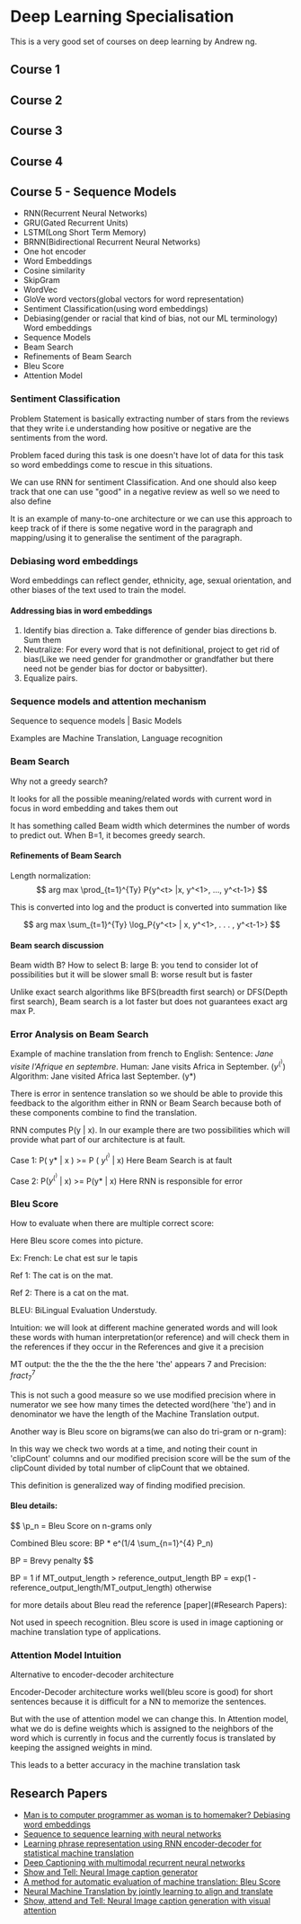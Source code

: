 # Deep Learning Specialisation

This is a very good set of courses on deep learning by Andrew ng. 


## Course 1 

## Course 2

## Course 3

## Course 4

## Course 5 - Sequence Models

- RNN(Recurrent Neural Networks)
- GRU(Gated Recurrent Units)
- LSTM(Long Short Term Memory)
- BRNN(Bidirectional Recurrent Neural Networks)
- One hot encoder
- Word Embeddings
- Cosine similarity
- SkipGram
- WordVec
- GloVe word vectors(global vectors for word representation)
- Sentiment Classification(using word embeddings)
- Debiasing(gender or racial that kind of bias, not our ML terminology) Word embeddings
- Sequence Models
- Beam Search
- Refinements of Beam Search
- Bleu Score
- Attention Model



### Sentiment Classification

Problem Statement is basically extracting number of stars from the reviews that they write i.e understanding how positive or negative are the sentiments from the word.

Problem faced during this task is one doesn't have lot of data for this task so word embeddings come to rescue in this situations.

We can use RNN for sentiment Classification. And one should also keep track that one can use "good" in a negative review as well so we need to also define 

It is an example of many-to-one architecture or we can use this approach to keep track of if there is some negative word in the paragraph and mapping/using it to generalise the sentiment of the paragraph. 


### Debiasing word embeddings

Word embeddings can reflect gender, ethnicity, age, sexual orientation, and other biases of the text used to train the model.

#### Addressing bias in word embeddings

1. Identify bias direction
    a. Take difference of gender bias directions
    b. Sum them
2. Neutralize: For every word that is not definitional, project to get rid of bias(Like we need gender for grandmother or grandfather but there need not be gender bias for doctor or babysitter).
3. Equalize pairs.

### Sequence models and attention mechanism

Sequence to sequence models | Basic Models

Examples are Machine Translation, Language recognition

### Beam Search

Why not a greedy search?

It looks for all the possible meaning/related words with current word in focus in word embedding and takes them out

It has something called Beam width which determines the number of words to predict out.
When B=1, it becomes greedy search.

#### Refinements of Beam Search

 Length normalization: 
 $$
 arg max \prod_{t=1}^{Ty} P{y^<t> |x, y^<1>, …, y^<t-1>}
 $$

 This is converted into log and the product is converted into summation like 


 $$
 arg max \sum_{t=1}^{Ty} \log_P{y^<t> | x, y^<1>, . . . , y^<t-1>}
 $$


#### Beam search discussion

 Beam width B?
 How to select B:
  large B: you tend to consider lot of possibilities but it will be slower
  small B: worse result but is faster
  
  Unlike exact search algorithms like BFS(breadth first search) or DFS(Depth first search), Beam search is a lot faster but does not guarantees exact arg max P.

### Error Analysis on Beam Search

Example of machine translation from french to English:
  Sentence: *Jane visite l'Afrique en septembre*. 
  Human: Jane visits Africa in September. ($y^(^)$)
  Algorithm: Jane visited Africa last September. (y*)
  
  There is error in sentence translation so we should be able to provide this feedback to the algorithm either in RNN or Beam Search because both of these components combine to find the translation.

  RNN computes P(y | x). In our example there are two possibilities which will provide what part of our architecture is at fault.

  Case 1: P( y* | x ) >= P ( $y^(^)$ | x) 
    Here Beam Search is at fault

  Case 2: P($y^(^)$ | x) >= P(y* | x) 
    Here RNN is responsible for error


### Bleu Score

How to evaluate when there are multiple correct score:

Here Bleu score comes into picture. 

Ex:
  French: Le chat est sur le tapis

  Ref 1: The cat is on the mat.

  Ref 2: There is a cat on the mat.


BLEU: BiLingual Evaluation Understudy.

Intuition: we will look at different machine generated words and will look these words with human interpretation(or reference) and will check them in the references if they occur in the References and give it a precision

  MT output: the the the the the the
  here 'the' appears 7 and 
  Precision: $fract_{7}^{7}$

  This is not such a good measure so we use modified precision where in numerator we see how many times the detected word(here 'the') and in denominator we have the length of the Machine Translation output.


Another way is Bleu score on bigrams(we can also do tri-gram or n-gram):

In this way we check two words at a time, and noting their count in 'clipCount' columns and our modified precision score will be the sum of the clipCount divided by total number of clipCount that we obtained.


This definition is generalized way of finding modified precision.

#### Bleu details:
$$
\p_n = Bleu Score on n-grams only

Combined Bleu score: BP * e^(1/4 \sum_{n=1}^{4} P_n)

BP = Brevy penalty
$$

BP = 1 if MT_output_length > reference_output_length
BP = exp(1 - reference_output_length/MT_output_length) otherwise

for more details about Bleu read the reference [paper](#Research Papers):

Not used in speech recognition. Bleu score is used in image captioning or machine translation type of applications.


### Attention Model Intuition

Alternative to encoder-decoder architecture

Encoder-Decoder architecture works well(bleu score is good) for short sentences because it is difficult for a NN to memorize the sentences.

But with the use of attention model we can change this. In Attention model, what we do is define weights which is assigned to the neighbors of the word which is currently in focus and the currently focus is translated by keeping the assigned weights in mind.

This leads to a better accuracy in the machine translation task






## Research Papers

- [Man is to computer programmer as woman is to homemaker? Debiasing word embeddings](https://arxiv.org/abs/1607.06520)
- [Sequence to sequence learning with neural networks](https://arxiv.org/abs/1409.3215)
- [Learning phrase representation using RNN encoder-decoder for statistical machine translation](https://arxiv.org/abs/1406.1078)
- [Deep Captioning with multimodal recurrent neural networks](https://arxiv.org/abs/1412.6632)
- [Show and Tell: Neural Image caption generator](https://arxiv.org/abs/1411.4555)
- [A method for automatic evaluation of machine translation: Bleu Score](https://www.aclweb.org/anthology/P02-1040.pdf)
- [Neural Machine Translation by jointly learning to align and translate](https://arxiv.org/abs/1409.0473)
- [Show, attend and Tell: Neural Image caption generation with visual attention](https://arxiv.org/abs/1502.03044)
